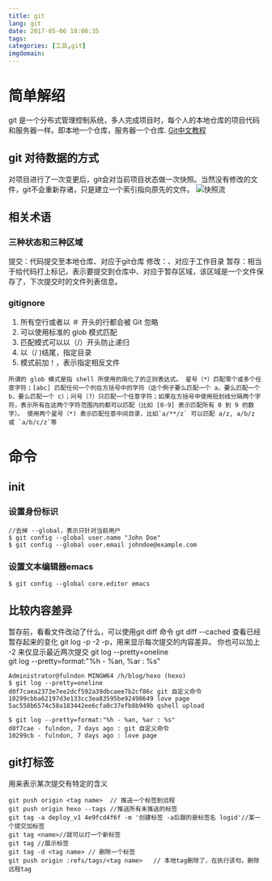 ```yaml
---
title: git
lang: git
date: 2017-05-06 18:00:35
tags:
categories: [工具,git]
imgdomain:
---
```

# 简单解绍
git 是一个分布式管理控制系统，多人完成项目时，每个人的本地仓库的项目代码和服务器一样。即本地一个仓库，服务器一个仓库.
[Git中文教程](https://git-scm.com/book/zh/v2)
<!-- more-->
## git 对待数据的方式
对项目进行了一次变更后，git会对当前项目状态做一次快照。当然没有修改的文件，git不会重新存诸，只是建立一个索引指向原先的文件。
![快照流](http://ohbudtted.bkt.clouddn.com/git/git_snapshot.png)
## 相关术语
### 三种状态和三种区域
提交：代码提交至本地仓库、对应于git仓库
修改：、对应于工作目录
暂存：相当于给代码打上标记，表示要提交到仓库中、对应于暂存区域，该区域是一个文件保存了，下次提交时的文件列表信息。
### gitignore
1. 所有空行或者以 ＃ 开头的行都会被 Git 忽略
2. 可以使用标准的 glob 模式匹配
3. 匹配模式可以以（/）开头防止递归
4. 以（/ )结尾，指定目录
5. 模式前加！，表示指定相反文件
```
所谓的 glob 模式是指 shell 所使用的简化了的正则表达式。 星号（*）匹配零个或多个任意字符；[abc] 匹配任何一个列在方括号中的字符（这个例子要么匹配一个 a，要么匹配一个 b，要么匹配一个 c）；问号（?）只匹配一个任意字符；如果在方括号中使用短划线分隔两个字符，表示所有在这两个字符范围内的都可以匹配（比如 [0-9] 表示匹配所有 0 到 9 的数字）。 使用两个星号（*) 表示匹配任意中间目录，比如`a/**/z` 可以匹配 a/z, a/b/z 或 `a/b/c/z`等
```
# 命令
## init
### 设置身份标识
```
//去掉 --global，表示只针对当前用户 
$ git config --global user.name "John Doe"
$ git config --global user.email johndoe@example.com
```
### 设置文本编辑器emacs
```
$ git config --global core.editor emacs
```
## 比较内容差异
暂存前，看看文件改动了什么，可以使用git diff 命令
git diff --cached 查看已经暂存起来的变化
git log -p -2  -p，用来显示每次提交的内容差异。 你也可以加上 -2 来仅显示最近两次提交
git log --pretty=oneline  
git log --pretty=format:"%h - %an, %ar : %s"

 ```
Administrator@fulndon MINGW64 /h/blog/hexo (hexo)
$ git log --pretty=oneline
d0f7caea2373e7ee2dcf592a39dbcaee7b2cf86c git 自定义命令
10299cbba62197d3e133cc3ea83595be92498649 love page
5ac558b6574c58a183442ee6cfa0c37efb8b949b qshell upload

$ git log --pretty=format:"%h - %an, %ar : %s"
d0f7cae - fulndon, 7 days ago : git 自定义命令
10299cb - fulndon, 7 days ago : love page

 ```
## git打标签
用来表示某次提交有特定的含义
```
git push origin <tag name>  // 推送一个标签到远程
git push origin hexo --tags //推送所有未推送的标签
git tag -a deploy_v1 4e9fcd4f6f -m '创建标签 -a后跟的是标签名 logid'//某一个提交加标签
git tag <name>//就可以打一个新标签
git tag //展示标签
git tag -d <tag name> // 删除一个标签
git push origin :refs/tags/<tag name>   // 本地tag删除了，在执行该句，删除远程tag
```
